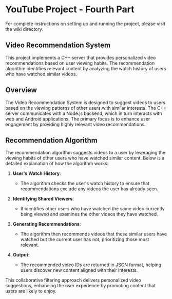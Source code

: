 # YouTube Project - Fourth Part

For complete instructions on setting up and running the project, please visit the wiki directory.

## Video Recommendation System

This project implements a C++ server that provides personalized video recommendations based on user viewing habits. The recommendation algorithm identifies relevant content by analyzing the watch history of users who have watched similar videos.

## Overview

The Video Recommendation System is designed to suggest videos to users based on the viewing patterns of other users with similar interests. The C++ server communicates with a Node.js backend, which in turn interacts with web and Android applications. The primary focus is to enhance user engagement by providing highly relevant video recommendations.

## Recommendation Algorithm

The recommendation algorithm suggests videos to a user by leveraging the viewing habits of other users who have watched similar content. Below is a detailed explanation of how the algorithm works:

1. **User's Watch History**:
    - The algorithm checks the user's watch history to ensure that recommendations exclude any videos the user has already seen.

2. **Identifying Shared Viewers**:
    - It identifies other users who have watched the same video currently being viewed and examines the other videos they have watched.

3. **Generating Recommendations**:
    - The algorithm then recommends videos that these similar users have watched but the current user has not, prioritizing those most relevant.
      
4. **Output**:
    - The recommended video IDs are returned in JSON format, helping users discover new content aligned with their interests.

This collaborative filtering approach delivers personalized video suggestions, enhancing the user experience by promoting content that users are likely to enjoy.
